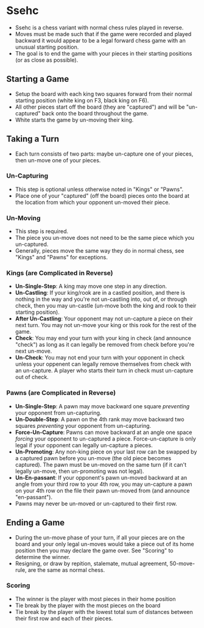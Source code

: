 # Ssehc
* Ssehc is a chess variant with normal chess rules played in reverse.
* Moves must be made such that if the game were recorded and played backward it would appear to be a legal forward chess game with an unusual starting position.
* The goal is to end the game with your pieces in their starting positions (or as close as possible).

## **Starting a Game**
* Setup the board with each king two squares forward from their normal starting position (white king on F3, black king on F6).
* All other pieces start off the board (they are "captured") and will be "un-captured" back onto the board throughout the game.
* White starts the game by un-moving their king.

## **Taking a Turn**
* Each turn consists of two parts: maybe un-capture one of your pieces, then un-move one of your pieces.

### **Un-Capturing**
* This step is optional unless otherwise noted in "Kings" or "Pawns".
* Place one of your "captured" (off the board) pieces onto the board at the location from which your opponent un-moved their piece.

### **Un-Moving**
* This step is required.
* The piece you un-move does not need to be the same piece which you un-captured.
* Generally, pieces move the same way they do in normal chess, see "Kings" and "Pawns" for exceptions.

### **Kings** (are Complicated in Reverse)
* **Un-Single-Step**: A king may move one step in any direction.
* **Un-Castling**: If your king/rook are in a castled position, and there is nothing in the way and you're not un-castling into, out of, or through check, then you may un-castle (un-move both the king and rook to their starting position).
* **After Un-Castling**: Your opponent may not un-capture a piece on their next turn. You may not un-move your king or this rook for the rest of the game.
* **Check**: You may end your turn with your king in check (and announce "check") as long as it can legally be removed from check before you're next un-move.
* **Un-Check**: You may not end your turn with your opponent in check unless your oppenent can legally remove themselves from check with an un-capture. A player who starts their turn in check must un-capture out of check.

### **Pawns** (are Complicated in Reverse)
* **Un-Single-Step**: A pawn may move backward one square *preventing* your opponent from un-capturing.
* **Un-Double-Step**: A pawn on the 4th rank may move backward two squares *preventing* your opponent from un-capturing.
* **Force-Un-Capture**: Pawns can move backward at an angle one space *forcing* your opponent to un-captured a piece. Force-un-capture is only legal if your opponent can legally un-capture a pieces.
* **Un-Promoting**: Any non-king piece on your last row can be swapped by a captured pawn before you un-move (the old piece becomes captured). The pawn must be un-moved on the same turn (if it can't legally un-move, then un-promoting was not legal).
* **Un-En-passant**: If your opponent's pawn un-moved backward at an angle from your third row to your 4th row, you may un-capture a pawn on your 4th row on the file their pawn un-moved from (and announce "en-passant").
* Pawns may never be un-moved or un-captured to their first row.

## **Ending a Game**
* During the un-move phase of your turn, if all your pieces are on the board and your only legal un-moves would take a piece out of its home position then you may declare the game over. See "Scoring" to determine the winner.
* Resigning, or draw by repition, stalemate, mutual agreement, 50-move-rule, are the same as normal chess.

### **Scoring**
* The winner is the player with most pieces in their home position
* Tie break by the player with the most pieces on the board
* Tie break by the player with the lowest total sum of distances between their first row and each of their pieces.
